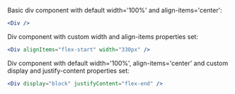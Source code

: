 Basic div component with default width='100%' and align-items='center':

```jsx
<Div />
```

Div component with custom width and align-items properties set:

```jsx
<Div alignItems="flex-start" width="330px" />
```

Div component with default width='100%', align-items='center' and custom display and justify-content properties set:

```jsx
<Div display="block" justifyContent="flex-end" />
```
